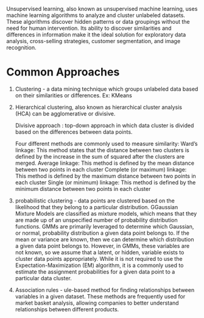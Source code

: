 Unsupervised learning, also known as unsupervised machine learning, uses machine learning algorithms to analyze and cluster unlabeled datasets. 
These algorithms discover hidden patterns or data groupings without the need for human intervention. Its ability to discover similarities and 
differences in information make it the ideal solution for exploratory data analysis, cross-selling strategies, customer segmentation, and image 
recognition.

# Common Approaches

1. Clustering - a data mining technique which groups unlabeled data based on their similarities or differences. Ex: KMeans
2. Hierarchical clustering, also known as hierarchical cluster analysis (HCA) can be agglomerative or divisive. 

   Divisive approach : top-down approach in which data cluster is divided based on the differences between data points.
 
   Four different methods are commonly used to measure similarity:
   Ward’s linkage: This method states that the distance between two clusters is defined by the increase in the sum of squared after the clusters are merged.
   Average linkage: This method is defined by the mean distance between two points in each cluster
   Complete (or maximum) linkage: This method is defined by the maximum distance between two points in each cluster
   Single (or minimum) linkage: This method is defined by the minimum distance between two points in each cluster
   
3. probabilistic clustering - data points are clustered based on the likelihood that they belong to a particular distribution.
   GGaussian Mixture Models are classified as mixture models, which means that they are made up of an unspecified number of probability distribution 
   functions. GMMs are primarily leveraged to determine which Gaussian, or normal, probability distribution a given data point belongs to. If the mean 
   or variance are known, then we can determine which distribution a given data point belongs to. However, in GMMs, these variables are not known, 
   so we assume that a latent, or hidden, variable exists to cluster data points appropriately. While it is not required to use the 
   Expectation-Maximization (EM) algorithm, it is a commonly used to estimate the assignment probabilities for a given data point to a particular 
   data cluster.
   
4. Association rules - ule-based method for finding relationships between variables in a given dataset. These methods are frequently used for market
   basket analysis, allowing companies to better understand relationships between different products.    
   
